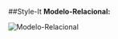 ##Style-It
**Modelo-Relacional:**

![Modelo-Relacional](https://i.ibb.co/pbQWM51/Modelo-Relacional-Style-It.png)

